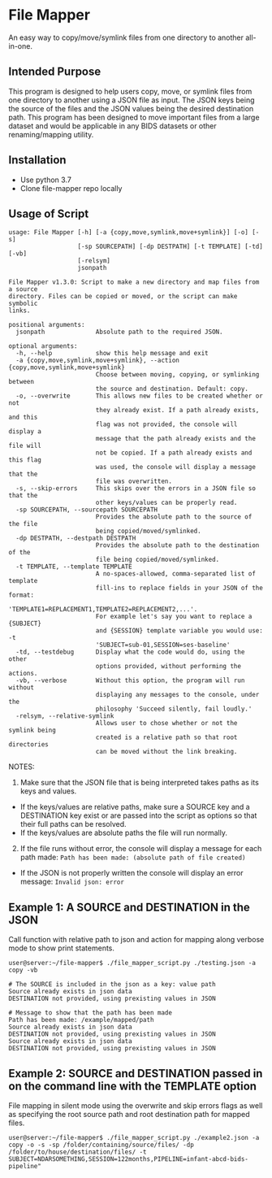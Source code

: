 # File Mapper

An easy way to copy/move/symlink files from one directory to another all-in-one.

## Intended Purpose

This program is designed to help users copy, move, or symlink files from one directory to another using a JSON file as input.  The JSON keys being the source of the files and the JSON values being the desired destination path.  This program has been designed to move important files from a large dataset and would be applicable in any BIDS datasets or other renaming/mapping utility.

## Installation

* Use python 3.7
* Clone file-mapper repo locally

## Usage of Script

```
usage: File Mapper [-h] [-a {copy,move,symlink,move+symlink}] [-o] [-s]
                   [-sp SOURCEPATH] [-dp DESTPATH] [-t TEMPLATE] [-td] [-vb]
                   [-relsym]
                   jsonpath

File Mapper v1.3.0: Script to make a new directory and map files from a source
directory. Files can be copied or moved, or the script can make symbolic
links.

positional arguments:
  jsonpath              Absolute path to the required JSON.

optional arguments:
  -h, --help            show this help message and exit
  -a {copy,move,symlink,move+symlink}, --action {copy,move,symlink,move+symlink}
                        Choose between moving, copying, or symlinking between
                        the source and destination. Default: copy.
  -o, --overwrite       This allows new files to be created whether or not
                        they already exist. If a path already exists, and this
                        flag was not provided, the console will display a
                        message that the path already exists and the file will
                        not be copied. If a path already exists and this flag
                        was used, the console will display a message that the
                        file was overwritten.
  -s, --skip-errors     This skips over the errors in a JSON file so that the
                        other keys/values can be properly read.
  -sp SOURCEPATH, --sourcepath SOURCEPATH
                        Provides the absolute path to the source of the file
                        being copied/moved/symlinked.
  -dp DESTPATH, --destpath DESTPATH
                        Provides the absolute path to the destination of the
                        file being copied/moved/symlinked.
  -t TEMPLATE, --template TEMPLATE
                        A no-spaces-allowed, comma-separated list of template
                        fill-ins to replace fields in your JSON of the format:
                        'TEMPLATE1=REPLACEMENT1,TEMPLATE2=REPLACEMENT2,...'.
                        For example let's say you want to replace a {SUBJECT}
                        and {SESSION} template variable you would use: -t
                        'SUBJECT=sub-01,SESSION=ses-baseline'
  -td, --testdebug      Display what the code would do, using the other
                        options provided, without performing the actions.
  -vb, --verbose        Without this option, the program will run without
                        displaying any messages to the console, under the
                        philosophy 'Succeed silently, fail loudly.'
  -relsym, --relative-symlink
                        Allows user to chose whether or not the symlink being
                        created is a relative path so that root directories
                        can be moved without the link breaking.
```

NOTES:

1. Make sure that the JSON file that is being interpreted takes paths as its keys and values.

  * If the keys/values are relative paths, make sure a SOURCE key and a DESTINATION key exist or are passed into the script as options so that their full paths can be resolved.
  * If the keys/values are absolute paths the file will run normally.

2. If the file runs without error, the console will display a message for each path made: `Path has been made: (absolute path of file created)`

  * If the JSON is not properly written the console will display an error message: `Invalid json: error`

## Example 1: A SOURCE and DESTINATION in the JSON

Call function with relative path to json and action for mapping along verbose mode to show print statements.

```
user@server:~/file-mapper$ ./file_mapper_script.py ./testing.json -a copy -vb

# The SOURCE is included in the json as a key: value path
Source already exists in json data
DESTINATION not provided, using prexisting values in JSON

# Message to show that the path has been made
Path has been made: /example/mapped/path
Source already exists in json data
DESTINATION not provided, using prexisting values in JSON
Source already exists in json data
DESTINATION not provided, using prexisting values in JSON
```

## Example 2: SOURCE and DESTINATION passed in on the command line with the TEMPLATE option

File mapping in silent mode using the overwrite and skip errors flags as well as specifying the root source path and root destination path for mapped files.

```
user@server:~/file-mapper$ ./file_mapper_script.py ./example2.json -a copy -o -s -sp /folder/containing/source/files/ -dp /folder/to/house/destination/files/ -t SUBJECT=NDARSOMETHING,SESSION=122months,PIPELINE=infant-abcd-bids-pipeline"
```
